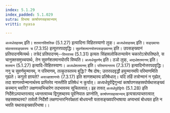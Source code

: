```yaml
---
index: 5.1.29
index_padded: 5.1.029
sutra: विभाषा कार्षापणसहस्राभ्याम्
vritti: nyasa

---
```

`अध्यर्धसहस्रम्` इति। `शतमानविंशतिक` (5.1.27) इत्यादिना विहितस्याणो लुक्। `अध्यर्धसाहस्रम्` इति। `सङ्ख्यायाः संवत्सरसङ्ख्यस्य च` (7.3.15) इत्युत्तरपदवृद्धिः।
`सुवर्णशत्मानयोरुपसङ्ख्यानम्` इति। उपसङ्ख्यानं प्रतिपादनमित्यर्थः। तत्रेदं प्रतिपादनम्--`विस्ताच्च` (5.1.31) इत्यतः सिंहावलोकितन्यायेन चकारोऽत्रोपतिष्ठते, स चानुक्तसमुच्चयार्थः, तेन सुवर्णशतमानयोरपि विष्यति। `अध्यर्धसुवर्णम्` इति। ठञो लुक्, `अद्यर्धशतमानम्` इति। `शतमान` (5.1.27) इत्यादि-विहितस्याणः। `अध्यर्धशतमानम्` इति। `परिमाणान्तस्य` (7.3.17) इत्यादिनोत्तरपदवृद्धिः। ननु च सुवर्णमुन्मानम्, न परिमाणम्, तत्कुतस्तस्य बुद्धिः? नैष दोषः; उत्तरपदवृद्धौ हयुन्मानमपि परिमाणमिति गृह्यते। कगुतो ज्ञायते? `असञ्ज्ञाशाणयोः` (7.3.17) इति शाणशब्दस्य प्रतिषेधात्। यदि तर्हि तत्रोन्मानं न गृह्येत, तदा शाणस्योन्मानार्थस्य प्राप्तिरेव नास्तीति प्रतिषेधं न कुर्यात्। अध्यर्धपूर्वद्विगुभ्यां कार्षापणसहस्रयोर्यथासङ्ख्यं कस्मान् भवति? लक्षणव्यभिचारेण तदभावस्य सूचितत्वात्।
इह तावत् `अध्यर्धपूर्वद्विगोः` (5.1.28) इति निर्देशेऽल्पाच्तरत्वाद् ध्यन्तत्वाच्च द्विगुशब्दस्य पूर्वनिपातः प्राप्नोति, `कार्षापणसहस्राभ्याम्` इत्यत्राल्पाच्तरत्वात् सहस्रशब्दस्य? तावेतौ निर्देशौ लक्षणान्तरनिरपेक्षतां बोधयन्तौ यतासङ्ख्यपरिभाषाया अप्यभावं बोधयत इति न भवति यथासङ्ख्यपरिभाषा।।